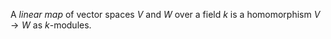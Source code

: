 A *linear map* of vector spaces $V$ and $W$ over a field $k$ is a homomorphism $V \to W$ as $k$-modules.
